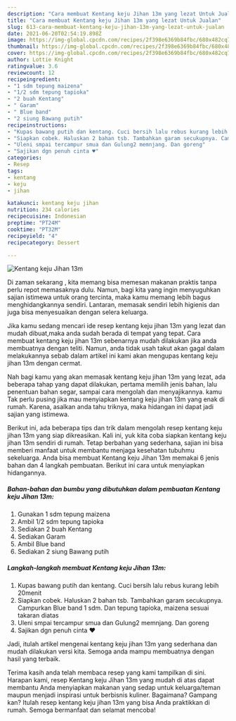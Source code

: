 ```yaml
---
description: "Cara membuat Kentang keju Jihan 13m yang lezat Untuk Jualan"
title: "Cara membuat Kentang keju Jihan 13m yang lezat Untuk Jualan"
slug: 613-cara-membuat-kentang-keju-jihan-13m-yang-lezat-untuk-jualan
date: 2021-06-20T02:54:19.898Z
image: https://img-global.cpcdn.com/recipes/2f398e6369b84fbc/680x482cq70/kentang-keju-jihan-13m-foto-resep-utama.jpg
thumbnail: https://img-global.cpcdn.com/recipes/2f398e6369b84fbc/680x482cq70/kentang-keju-jihan-13m-foto-resep-utama.jpg
cover: https://img-global.cpcdn.com/recipes/2f398e6369b84fbc/680x482cq70/kentang-keju-jihan-13m-foto-resep-utama.jpg
author: Lottie Knight
ratingvalue: 3.6
reviewcount: 12
recipeingredient:
- "1 sdm tepung maizena"
- "1/2 sdm tepung tapioka"
- "2 buah Kentang"
- " Garam"
- " Blue band"
- "2 siung Bawang putih"
recipeinstructions:
- "Kupas bawang putih dan kentang. Cuci bersih lalu rebus kurang lebih 20menit"
- "Siapkan cobek. Haluskan 2 bahan tsb. Tambahkan garam secukupnya. Campurkan Blue band 1 sdm. Dan tepung tapioka, maizena sesuai takaran diatas"
- "Uleni smpai tercampur smua dan Gulung2 memnjang. Dan goreng"
- "Sajikan dgn penuh cinta ♥"
categories:
- Resep
tags:
- kentang
- keju
- jihan

katakunci: kentang keju jihan 
nutrition: 234 calories
recipecuisine: Indonesian
preptime: "PT24M"
cooktime: "PT32M"
recipeyield: "4"
recipecategory: Dessert

---
```



![Kentang keju Jihan 13m](https://img-global.cpcdn.com/recipes/2f398e6369b84fbc/680x482cq70/kentang-keju-jihan-13m-foto-resep-utama.jpg)

Di zaman  sekarang , kita memang bisa memesan makanan praktis tanpa perlu repot memasaknya dulu. Namun, bagi kita yang ingin menyuguhkan sajian istimewa untuk orang tercinta, maka kamu memang lebih bagus menghidangkannya sendiri. Lantaran, memasak sendiri lebih higienis dan juga bisa menyesuaikan dengan selera keluarga.

Jika kamu sedang mencari ide resep kentang keju jihan 13m yang lezat dan mudah dibuat,maka anda sudah berada di tempat yang tepat. Cara membuat kentang keju jihan 13m  sebenarnya mudah dilakukan jika anda membuatnya dengan teliti. Namun, anda tidak usah takut akan gagal dalam melakukannya 
sebab dalam artikel ini kami akan mengupas kentang keju jihan 13m dengan cermat.  



Nah bagi kamu yang akan memasak kentang keju jihan 13m yang lezat, ada beberapa tahap yang dapat dilakukan, pertama memilih jenis bahan, lalu penentuan bahan segar, sampai cara mengolah dan menyajikannya. kamu Tak perlu pusing jika mau menyiapkan kentang keju jihan 13m yang enak di rumah. Karena, asalkan anda  tahu triknya, maka hidangan ini dapat jadi sajian yang istimewa.

Berikut ini, ada beberapa tips dan trik dalam mengolah resep kentang keju jihan 13m yang siap dikreasikan. Kali ini, yuk kita coba siapkan kentang keju jihan 13m sendiri di rumah. Tetap berbahan yang sederhana, sajian ini bisa memberi manfaat untuk membantu menjaga kesehatan tubuhmu sekeluarga. Anda bisa membuat Kentang keju Jihan 13m memakai 6 jenis bahan dan 4 langkah pembuatan. Berikut ini cara untuk menyiapkan hidangannya.

<!--inarticleads1-->

##### Bahan-bahan dan bumbu yang dibutuhkan dalam pembuatan Kentang keju Jihan 13m:

1. Gunakan 1 sdm tepung maizena
1. Ambil 1/2 sdm tepung tapioka
1. Sediakan 2 buah Kentang
1. Sediakan  Garam
1. Ambil  Blue band
1. Sediakan 2 siung Bawang putih




<!--inarticleads2-->

##### Langkah-langkah membuat Kentang keju Jihan 13m:

1. Kupas bawang putih dan kentang. Cuci bersih lalu rebus kurang lebih 20menit
1. Siapkan cobek. Haluskan 2 bahan tsb. Tambahkan garam secukupnya. Campurkan Blue band 1 sdm. Dan tepung tapioka, maizena sesuai takaran diatas
1. Uleni smpai tercampur smua dan Gulung2 memnjang. Dan goreng
1. Sajikan dgn penuh cinta ♥




Jadi, itulah artikel mengenai  kentang keju jihan 13m  yang sederhana dan mudah dilakukan versi kita. Semoga anda mampu membuatnya dengan hasil yang terbaik. 

Terima kasih anda telah membaca resep yang kami tampilkan di sini. Harapan kami, resep  Kentang keju Jihan 13m yang mudah di atas dapat membantu Anda menyiapkan makanan yang sedap untuk keluarga/teman maupun menjadi inspirasi untuk berbisnis kuliner. Bagaimana? Gampang kan? Itulah resep kentang keju jihan 13m yang bisa Anda praktikkan di rumah. Semoga bermanfaat dan selamat mencoba!

